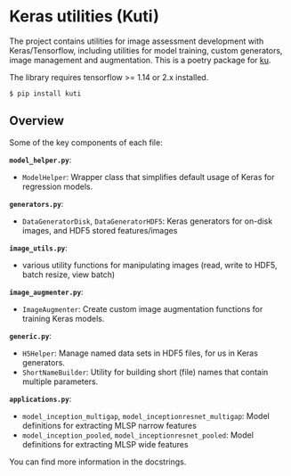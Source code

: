 # Keras utilities (Kuti)

The project contains utilities for image assessment development with Keras/Tensorflow, including utilities for model training, custom generators, image management and augmentation. This is a poetry package for [ku](https://github.com/subpic/ku).

The library requires tensorflow >= 1.14 or 2.x installed.

    $ pip install kuti

## Overview

Some of the key components of each file:

**`model_helper.py`**:

* `ModelHelper`: Wrapper class that simplifies default usage of Keras for regression models.

**`generators.py`**:

* `DataGeneratorDisk`, `DataGeneratorHDF5`: Keras generators for on-disk images, and HDF5 stored features/images

**`image_utils.py`**:

* various utility functions for manipulating images (read, write to HDF5, batch resize, view batch)

**`image_augmenter.py`**:

* `ImageAugmenter`: Create custom image augmentation functions for training Keras models.

**`generic.py`**:

* `H5Helper`: Manage named data sets in HDF5 files, for us in Keras generators.
* `ShortNameBuilder`: Utility for building short (file) names that contain multiple parameters.

**`applications.py`**:

* `model_inception_multigap`, `model_inceptionresnet_multigap`: Model definitions for extracting MLSP narrow features
* `model_inception_pooled`, `model_inceptionresnet_pooled`: Model definitions for extracting MLSP wide features

You can find more information in the docstrings.
